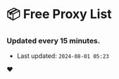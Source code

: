 # :package: Free Proxy List
### Updated every 15 minutes.

- Last updated: `2024-08-01 05:23`

:heart:
